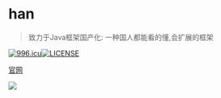 # han

> 致力于Java框架国产化: 一种国人都能看的懂,会扩展的框架

[![996.icu](https://img.shields.io/badge/link-996.icu-red.svg)](https://996.icu)[![LICENSE](https://img.shields.io/badge/license-Anti%20996-blue.svg)](https://github.com/996icu/996.ICU/blob/master/LICENSE)

[官网]( http://www.hanframework.com/)

![](http://img.springlearn.cn/learn_25185aefd8ae9e1c7a4b1aef0c70b953.jpg)

